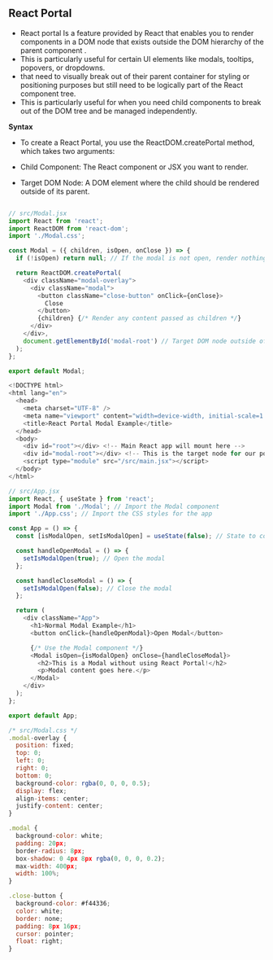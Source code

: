 ## React Portal

- React portal Is a feature provided by React that enables you to render components in a DOM node that exists outside the DOM hierarchy of the parent component .
- This is particularly useful for certain UI elements like modals, tooltips, popovers, or dropdowns.
- that need to visually break out of their parent container for styling or positioning purposes but still need to be logically part of the React component tree.
- This is particularly useful for when you need child components to break out of the DOM tree and be managed independently.

**Syntax**
- To create a React Portal, you use the ReactDOM.createPortal method, which takes two arguments:

- Child Component: The React component or JSX you want to render.
- Target DOM Node: A DOM element where the child should be rendered outside of its parent.


```js

// src/Modal.jsx
import React from 'react';
import ReactDOM from 'react-dom';
import './Modal.css';

const Modal = ({ children, isOpen, onClose }) => {
  if (!isOpen) return null; // If the modal is not open, render nothing

  return ReactDOM.createPortal(
    <div className="modal-overlay">
      <div className="modal">
        <button className="close-button" onClick={onClose}>
          Close
        </button>
        {children} {/* Render any content passed as children */}
      </div>
    </div>,
    document.getElementById('modal-root') // Target DOM node outside of normal hierarchy
  );
};

export default Modal;

```


```js
<!DOCTYPE html>
<html lang="en">
  <head>
    <meta charset="UTF-8" />
    <meta name="viewport" content="width=device-width, initial-scale=1.0" />
    <title>React Portal Modal Example</title>
  </head>
  <body>
    <div id="root"></div> <!-- Main React app will mount here -->
    <div id="modal-root"></div> <!-- This is the target node for our portal -->
    <script type="module" src="/src/main.jsx"></script>
  </body>
</html>
```


```js
// src/App.jsx
import React, { useState } from 'react';
import Modal from './Modal'; // Import the Modal component
import './App.css'; // Import the CSS styles for the app

const App = () => {
  const [isModalOpen, setIsModalOpen] = useState(false); // State to control modal visibility

  const handleOpenModal = () => {
    setIsModalOpen(true); // Open the modal
  };

  const handleCloseModal = () => {
    setIsModalOpen(false); // Close the modal
  };

  return (
    <div className="App">
      <h1>Normal Modal Example</h1>
      <button onClick={handleOpenModal}>Open Modal</button>

      {/* Use the Modal component */}
      <Modal isOpen={isModalOpen} onClose={handleCloseModal}>
        <h2>This is a Modal without using React Portal!</h2>
        <p>Modal content goes here.</p>
      </Modal>
    </div>
  );
};

export default App;
```

```js
/* src/Modal.css */
.modal-overlay {
  position: fixed;
  top: 0;
  left: 0;
  right: 0;
  bottom: 0;
  background-color: rgba(0, 0, 0, 0.5);
  display: flex;
  align-items: center;
  justify-content: center;
}

.modal {
  background-color: white;
  padding: 20px;
  border-radius: 8px;
  box-shadow: 0 4px 8px rgba(0, 0, 0, 0.2);
  max-width: 400px;
  width: 100%;
}

.close-button {
  background-color: #f44336;
  color: white;
  border: none;
  padding: 8px 16px;
  cursor: pointer;
  float: right;
}
```
